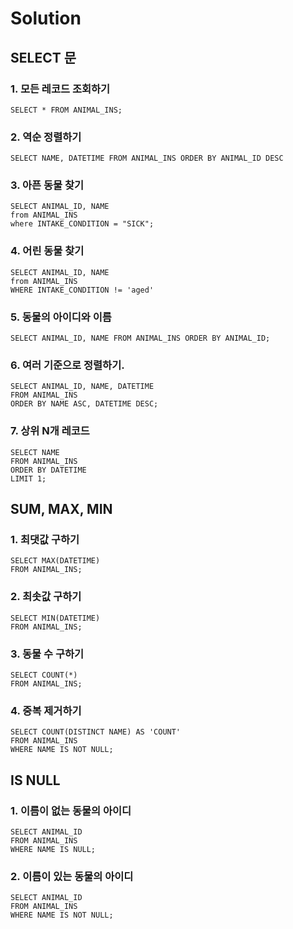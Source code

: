 # Solution

## SELECT 문
### 1. 모든 레코드 조회하기
```mysql
SELECT * FROM ANIMAL_INS;
```
### 2. 역순 정렬하기
```mysql
SELECT NAME, DATETIME FROM ANIMAL_INS ORDER BY ANIMAL_ID DESC
```
### 3. 아픈 동물 찾기
```mysql
SELECT ANIMAL_ID, NAME 
from ANIMAL_INS 
where INTAKE_CONDITION = "SICK";
```
### 4. 어린 동물 찾기
```mysql
SELECT ANIMAL_ID, NAME 
from ANIMAL_INS 
WHERE INTAKE_CONDITION != 'aged'
```
### 5. 동물의 아이디와 이름
```mysql
SELECT ANIMAL_ID, NAME FROM ANIMAL_INS ORDER BY ANIMAL_ID;
```
### 6. 여러 기준으로 정렬하기.
```mysql
SELECT ANIMAL_ID, NAME, DATETIME
FROM ANIMAL_INS 
ORDER BY NAME ASC, DATETIME DESC;
```

### 7. 상위 N개 레코드
```mysql
SELECT NAME 
FROM ANIMAL_INS 
ORDER BY DATETIME 
LIMIT 1;
```

## SUM, MAX, MIN

### 1. 최댓값 구하기
```mysql
SELECT MAX(DATETIME) 
FROM ANIMAL_INS;
```

### 2. 최솟값 구하기
```mysql
SELECT MIN(DATETIME) 
FROM ANIMAL_INS;
```

### 3. 동물 수 구하기
```mysql
SELECT COUNT(*)
FROM ANIMAL_INS;
```

### 4. 중복 제거하기
```mysql
SELECT COUNT(DISTINCT NAME) AS 'COUNT'
FROM ANIMAL_INS
WHERE NAME IS NOT NULL;

```
## IS NULL

### 1. 이름이 없는 동물의 아이디
```mysql
SELECT ANIMAL_ID 
FROM ANIMAL_INS 
WHERE NAME IS NULL;
```

### 2. 이름이 있는 동물의 아이디
```mysql
SELECT ANIMAL_ID 
FROM ANIMAL_INS 
WHERE NAME IS NOT NULL;
```
